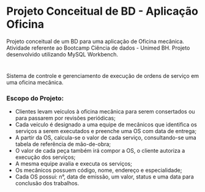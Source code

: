 # Projeto Conceitual de BD - Aplicação Oficina 
Projeto conceitual de um BD para uma aplicação de Oficina mecânica. Atividade referente ao Bootcamp Ciência de dados - Unimed BH.
Projeto desenvolvido utilizando MySQL Workbench.
#
Sistema de controle e gerenciamento de execução de ordens de serviço em uma oficina mecânica.
### Escopo do Projeto:
- Clientes levam veículos à oficina mecânica para serem consertados ou para passarem por revisões periódicas;
- Cada veículo é designado a uma equipe de mecânicos que identifica os serviços a serem executados e preenche uma OS com data de entrega;
- A partir da OS, calcula-se o valor de cada serviço, consultando-se uma tabela de referência de mão-de-obra;
- O valor de cada peça também irá compor a OS, o cliente autoriza a execução dos serviços;
- A mesma equipe avalia e executa os serviços;
- Os mecânicos possuem código, nome, endereço e especialidade;
- Cada OS possui: n°, data de emissão, um valor, status e uma data para conclusão dos trabalhos. 

